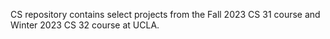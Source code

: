 CS repository contains select projects from the Fall 2023 CS 31 course and Winter 2023 CS 32 course at UCLA.
